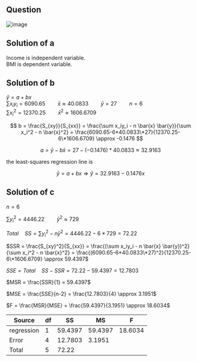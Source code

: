 ## Question

![image](https://github.com/user-attachments/assets/48482a85-3d1e-42a8-99d4-e12bdd165d3d)

## Solution of a

Income is independent variable.  
BMI is dependent variable.

## Solution of b

$\hat{y} = a + bx$  
$\sum x_iy_i = 6090.65 \quad \quad \bar{x} \approx 40.0833 \quad \quad \bar{y}=27 \quad \quad n=6$  
$\sum x_i^2 = 12370.25 \quad \quad \bar{x}^2 \approx 1606.6709$  

$$
b = \frac{S_{xy}}{S_{xx}} = \frac{\sum x_iy_i - n \bar{x} \bar{y}}{\sum x_i^2 - n \bar{x}^2} = \frac{6090.65-6*40.0833\*27}{12370.25-6\*1606.6709} \approx -0.1476
$$

$$
a = \bar{y} - b \bar{x} = 27 - (-0.1476)*40.0833 \approx 32.9163
$$

the least-squares regression line is

$$
\hat{y} = a + bx \Rightarrow \hat{y} = 32.9163 -0.1476x
$$

## Solution of c

$n = 6$

$\sum y_i^2 = 4446.22 \quad \quad \bar{y}^2 \approx 729$  

$Total \quad SS = \sum y_i^2 - n \bar{y}^2 = 4446.22 - 6*729 = 72.22$  

$SSR = \frac{S_{xy}^2}{S_{xx}} = \frac{(\sum x_iy_i - n \bar{x} \bar{y})^2}{\sum x_i^2 - n \bar{x}^2} = \frac{(6090.65-6*40.0833\*27)^2}{12370.25-6\*1606.6709} \approx 59.4397$  

$SSE = Total \quad SS - SSR = 72.22 - 59.4397 = 12.7803$  

$MSR = \frac{SSR}{1} = 59.4397$  

$MSE = \frac{SSE}{n-2} = \frac{12.7803}{4} \approx 3.1951$  

$F = \frac{MSR}{MSE} = \frac{59.4397}{3.1951} \approx 18.6034$  

| Source     |  df | SS     | MS     | F      |
|------------|-----|--------|--------|--------|
| regression |  1  | 59.4397| 59.4397| 18.6034|
| Error      |  4  | 12.7803| 3.1951 |        |
| Total      |  5  | 72.22  |        |        |
